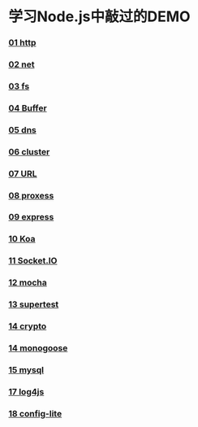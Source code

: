 # 学习Node.js中敲过的DEMO

### [01 http](https://github.com/zmyforever1/NodeDemo/tree/master/01%20http)

### [02 net](https://github.com/zmyforever1/NodeDemo/tree/master/02%20net)

### [03 fs](https://github.com/zmyforever1/NodeDemo/tree/master/03%20fs)

### [04 Buffer](https://github.com/zmyforever1/NodeDemo/tree/master/04%20Buffer)

### [05 dns](https://github.com/zmyforever1/NodeDemo/tree/master/05%20dns)

### [06 cluster](https://github.com/zmyforever1/NodeDemo/tree/master/06%20cluster)

### [07 URL](https://github.com/zmyforever1/NodeDemo/tree/master/07%20URL)

### [08 proxess](https://github.com/zmyforever1/NodeDemo/tree/master/08%20proxess)

### [09 express](https://github.com/zmyforever1/NodeDemo/tree/master/09%20express)

### [10 Koa](https://github.com/zmyforever1/NodeDemo/tree/master/10%20Koa)

### [11 Socket.IO](https://github.com/zmyforever1/NodeDemo/tree/master/11%20Socket.IO)

### [12 mocha](https://github.com/zmyforever1/NodeDemo/tree/master/12%20mocha)

### [13 supertest](https://github.com/zmyforever1/NodeDemo/tree/master/13%20supertest)

### [14 crypto](https://github.com/zmyforever1/NodeDemo/tree/master/14%20crypto)

### [14 monogoose](https://github.com/zmyforever1/NodeDemo/tree/master/15%20mongoose)

### [15 mysql](https://github.com/zmyforever1/NodeDemo/tree/master/16%20mysql)

### [17 log4js](https://github.com/zmyforever1/NodeDemo/tree/master/17%20log4js)

### [18 config-lite](https://github.com/zmyforever1/NodeDemo/tree/master/18%20config-lite)

